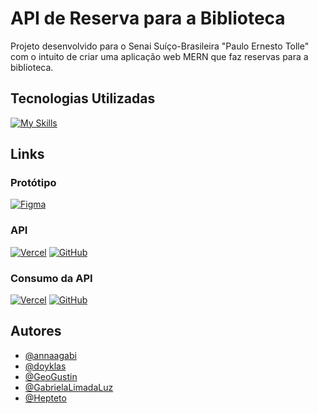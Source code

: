 # API de Reserva para a Biblioteca

Projeto desenvolvido para o Senai Suíço-Brasileira "Paulo Ernesto Tolle" com o intuito de criar uma aplicação web MERN que faz reservas para a biblioteca.

## Tecnologias Utilizadas
[![My Skills](https://skillicons.dev/icons?i=javascript,nodejs,mongo,express,react)](https://skillicons.dev)

## Links

### Protótipo
[![Figma](https://skillicons.dev/icons?i=figma)](https://www.figma.com/file/dDuR5QLxekF4YcRukvMXWS/Reserva-da-Biblioteca?type=design&node-id=3%3A2&mode=design&t=MVqF4KFQ8E52YfE8-1)

### API
[![Vercel](https://skillicons.dev/icons?i=vercel)](https://api-reserva-biblioteca.vercel.app/) [![GitHub](https://skillicons.dev/icons?i=github)](https://github.com/annaagabi/api-reserva-biblioteca/)

### Consumo da API
[![Vercel](https://skillicons.dev/icons?i=vercel)](https://reserva-biblioteca.vercel.app/) [![GitHub](https://skillicons.dev/icons?i=github)](https://github.com/annaagabi/reserva-biblioteca/)

## Autores

- [@annaagabi](https://www.github.com/annaagabi)
- [@doyklas](https://github.com/doyklas​)
- [@GeoGustin](https://www.github.com/GeoGustin)
- [@GabrielaLimadaLuz](https://github.com/GabrielaLimadaLuz​)
- [@Hepteto](https://github.com/hepteto​)
